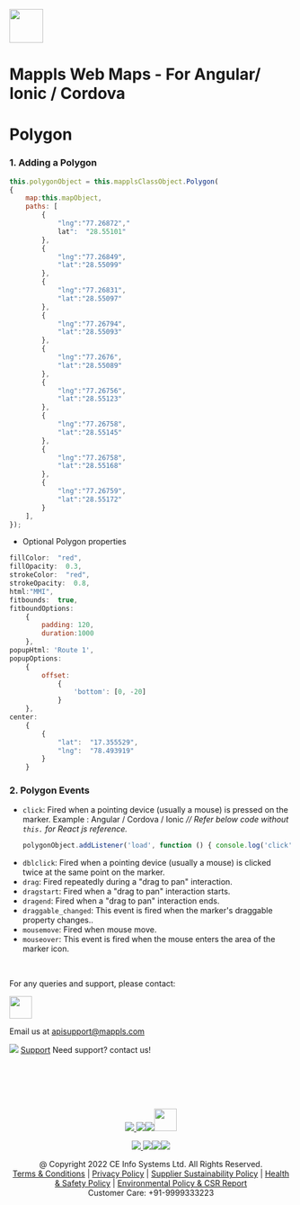 [<img src="https://about.mappls.com/images/mappls-b-logo.svg" height="60"/> </p>](https://www.mapmyindia.com/api)

# Mappls Web Maps - For Angular/ Ionic / Cordova
# Polygon

  

### 1. Adding a Polygon

```js
this.polygonObject = this.mapplsClassObject.Polygon(
{
	map:this.mapObject,
	paths: [ 
		{
			"lng":"77.26872","
			lat":  "28.55101"
		},
		{
			"lng":"77.26849",
			"lat":"28.55099"
		},
		{
			"lng":"77.26831",
			"lat":"28.55097"
		},
		{
			"lng":"77.26794",
			"lat":"28.55093"
		},
		{
			"lng":"77.2676",
			"lat":"28.55089"
		},
		{
			"lng":"77.26756",
			"lat":"28.55123"
		},
		{
			"lng":"77.26758",
			"lat":"28.55145"
		},
		{
			"lng":"77.26758",
			"lat":"28.55168"
		},
		{
			"lng":"77.26759",
			"lat":"28.55172"
		}
	],
});
```
- Optional  Polygon properties

```js
fillColor:  "red",
fillOpacity:  0.3,
strokeColor:  "red",
strokeOpacity:  0.8,
html:"MMI",
fitbounds:  true,
fitboundOptions: 
	{
		padding: 120,
		duration:1000
	},
popupHtml: 'Route 1',
popupOptions: 
	{
		offset: 
			{
				'bottom': [0, -20]
			}
	},
center:
	{
		{ 
			"lat":  "17.355529", 
			"lng":  "78.493919"
		}
	}
```

  

### 2.  Polygon Events
-  `click`: Fired when a pointing device (usually a mouse) is pressed on the marker.
	Example :  Angular / Cordova / Ionic *// Refer below code  without `this.` for React js reference.*
	```js
	polygonObject.addListener('load', function () { console.log('click');});
	```
-  `dblclick`: Fired when a pointing device (usually a mouse) is clicked twice at the same point on the marker.
-  `drag`: Fired repeatedly during a "drag to pan" interaction.
-  `dragstart`: Fired when a "drag to pan" interaction starts.
-  `dragend`: Fired when a "drag to pan" interaction ends.
-  `draggable_changed`: This event is fired when the marker's draggable property changes..
-  `mousemove`: Fired when mouse move.
-  `mouseover`: This event is fired when the mouse enters the area of the marker icon.


<br>

For any queries and support, please contact: 

[<img src="https://about.mappls.com/images/mappls-logo.svg" height="40"/> </p>](https://about.mappls.com/api/)
Email us at [apisupport@mappls.com](mailto:apisupport@mappls.com)


![](https://www.mapmyindia.com/api/img/icons/support.png)
[Support](https://about.mappls.com/contact/)
Need support? contact us!

<br></br>
<br></br>

[<p align="center"> <img src="https://www.mapmyindia.com/api/img/icons/stack-overflow.png"/> ](https://stackoverflow.com/questions/tagged/mappls-api)[![](https://www.mapmyindia.com/api/img/icons/blog.png)](https://about.mappls.com/blog/)[![](https://www.mapmyindia.com/api/img/icons/gethub.png)](https://github.com/Mappls-api)[<img src="https://mmi-api-team.s3.ap-south-1.amazonaws.com/API-Team/npm-logo.one-third%5B1%5D.png" height="40"/> </p>](https://www.npmjs.com/org/mapmyindia) 



[<p align="center"> <img src="https://www.mapmyindia.com/june-newsletter/icon4.png"/> ](https://www.facebook.com/Mapplsofficial)[![](https://www.mapmyindia.com/june-newsletter/icon2.png)](https://twitter.com/mappls)[![](https://www.mapmyindia.com/newsletter/2017/aug/llinkedin.png)](https://www.linkedin.com/company/mappls/)[![](https://www.mapmyindia.com/june-newsletter/icon3.png)](https://www.youtube.com/channel/UCAWvWsh-dZLLeUU7_J9HiOA)




<div align="center">@ Copyright 2022 CE Info Systems Ltd. All Rights Reserved.</div>

<div align="center"> <a href="https://about.mappls.com/api/terms-&-conditions">Terms & Conditions</a> | <a href="https://about.mappls.com/about/privacy-policy">Privacy Policy</a> | <a href="https://about.mappls.com/pdf/mapmyIndia-sustainability-policy-healt-labour-rules-supplir-sustainability.pdf">Supplier Sustainability Policy</a> | <a href="https://about.mappls.com/pdf/Health-Safety-Management.pdf">Health & Safety Policy</a> | <a href="https://about.mappls.com/pdf/Environment-Sustainability-Policy-CSR-Report.pdf">Environmental Policy & CSR Report</a>

<div align="center">Customer Care: +91-9999333223</div>